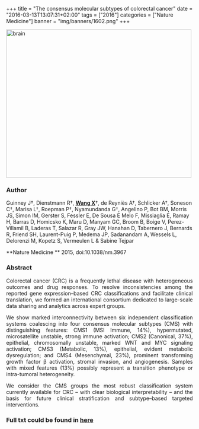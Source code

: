 +++
title = "The consensus molecular subtypes of colorectal cancer"
date = "2016-03-13T13:07:31+02:00"
tags = ["2016"]
categories = ["Nature Medicine"]
banner = "img/banners/1602.png"
+++

<img src="/img/banners/1602.png" width= "500" height="400" alt="brain" align=center />

### **Author**

Guinney J†, Dienstmann R†, **<u>Wang X</u>**†, de Reyniès A†, Schlicker A†, Soneson C†, Marisa L†, Roepman P†, Nyamundanda G†, Angelino P, Bot BM, Morris JS, Simon IM, Gerster S, Fessler E, De Sousa E Melo F, Missiaglia E, Ramay H, Barras D, Homicsko K, Maru D, Manyam GC, Broom B, Boige V, Perez-Villamil B, Laderas T, Salazar R, Gray JW, Hanahan D, Tabernero J, Bernards R, Friend SH, Laurent-Puig P, Medema JP, Sadanandam A, Wessels L, Delorenzi M, Kopetz S, Vermeulen L & Sabine Tejpar

**Nature Medicine ** 2015, doi:10.1038/nm.3967

### **Abstract**

<p align="justify">Colorectal cancer (CRC) is a frequently lethal disease with heterogeneous outcomes and drug responses. To resolve inconsistencies among the reported gene expression–based CRC classifications and facilitate clinical translation, we formed an international consortium dedicated to large-scale data sharing and analytics across expert groups. 

<p align="justify"> We show marked interconnectivity between six independent classification systems coalescing into four consensus molecular subtypes (CMS) with distinguishing features: CMS1 (MSI Immune, 14%), hypermutated, microsatellite unstable, strong immune activation; CMS2 (Canonical, 37%), epithelial, chromosomally unstable, marked WNT and MYC signaling activation; CMS3 (Metabolic, 13%), epithelial, evident metabolic dysregulation; and CMS4 (Mesenchymal, 23%), prominent transforming growth factor β activation, stromal invasion, and angiogenesis. Samples with mixed features (13%) possibly represent a transition phenotype or intra-tumoral heterogeneity.

<p align="justify"> We consider the CMS groups the most robust classification system currently available for CRC – with clear biological interpretability – and the basis for future clinical stratification and subtype–based targeted interventions.

### **Full txt could be found in [here](https://www.nature.com/articles/nm.3967)**